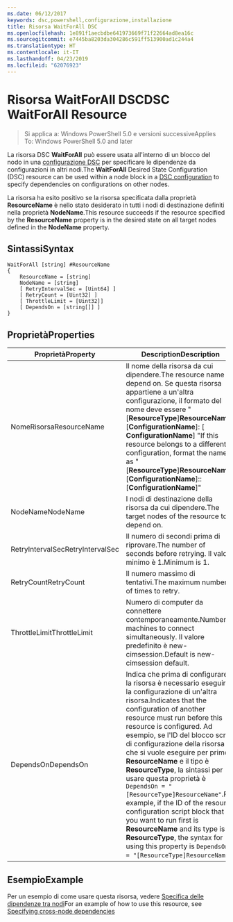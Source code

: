 ```yaml
---
ms.date: 06/12/2017
keywords: dsc,powershell,configurazione,installazione
title: Risorsa WaitForAll DSC
ms.openlocfilehash: 1e891f1aecbdbe641973669f71f22664ad8ea16c
ms.sourcegitcommit: e7445ba8203da304286c591ff513900ad1c244a4
ms.translationtype: HT
ms.contentlocale: it-IT
ms.lasthandoff: 04/23/2019
ms.locfileid: "62076923"
---
```

# <a name="dsc-waitforall-resource"></a><span data-ttu-id="9ff69-103">Risorsa WaitForAll DSC</span><span class="sxs-lookup"><span data-stu-id="9ff69-103">DSC WaitForAll Resource</span></span>

> <span data-ttu-id="9ff69-104">Si applica a: Windows PowerShell 5.0 e versioni successive</span><span class="sxs-lookup"><span data-stu-id="9ff69-104">Applies To: Windows PowerShell 5.0 and later</span></span>

<span data-ttu-id="9ff69-105">La risorsa DSC **WaitForAll** può essere usata all'interno di un blocco del nodo in una [configurazione DSC](../../../configurations/configurations.md) per specificare le dipendenze da configurazioni in altri nodi.</span><span class="sxs-lookup"><span data-stu-id="9ff69-105">The **WaitForAll** Desired State Configuration (DSC) resource can be used within a node block in a [DSC configuration](../../../configurations/configurations.md) to specify dependencies on configurations on other nodes.</span></span>

<span data-ttu-id="9ff69-106">La risorsa ha esito positivo se la risorsa specificata dalla proprietà **ResourceName** è nello stato desiderato in tutti i nodi di destinazione definiti nella proprietà **NodeName**.</span><span class="sxs-lookup"><span data-stu-id="9ff69-106">This resource succeeds if the resource specified by the **ResourceName** property is in the desired state on all target nodes defined in the **NodeName** property.</span></span>

## <a name="syntax"></a><span data-ttu-id="9ff69-107">Sintassi</span><span class="sxs-lookup"><span data-stu-id="9ff69-107">Syntax</span></span>

```
WaitForAll [string] #ResourceName
{
    ResourceName = [string]
    NodeName = [string]
    [ RetryIntervalSec = [Uint64] ]
    [ RetryCount = [Uint32] ]
    [ ThrottleLimit = [Uint32]]
    [ DependsOn = [string[]] ]
}
```

## <a name="properties"></a><span data-ttu-id="9ff69-108">Proprietà</span><span class="sxs-lookup"><span data-stu-id="9ff69-108">Properties</span></span>

|  <span data-ttu-id="9ff69-109">Proprietà</span><span class="sxs-lookup"><span data-stu-id="9ff69-109">Property</span></span>  |  <span data-ttu-id="9ff69-110">Description</span><span class="sxs-lookup"><span data-stu-id="9ff69-110">Description</span></span>   |
|---|---|
| <span data-ttu-id="9ff69-111">NomeRisorsa</span><span class="sxs-lookup"><span data-stu-id="9ff69-111">ResourceName</span></span>| <span data-ttu-id="9ff69-112">Il nome della risorsa da cui dipendere.</span><span class="sxs-lookup"><span data-stu-id="9ff69-112">The resource name to depend on.</span></span> <span data-ttu-id="9ff69-113">Se questa risorsa appartiene a un'altra configurazione, il formato del nome deve essere "[__ResourceType__]__ResourceName__:: [__ConfigurationName__]: [ __ConfigurationName__] "</span><span class="sxs-lookup"><span data-stu-id="9ff69-113">If this resource belongs to a different configuration, format the name as "[__ResourceType__]__ResourceName__::[__ConfigurationName__]::[__ConfigurationName__]"</span></span>|
| <span data-ttu-id="9ff69-114">NodeName</span><span class="sxs-lookup"><span data-stu-id="9ff69-114">NodeName</span></span>| <span data-ttu-id="9ff69-115">I nodi di destinazione della risorsa da cui dipendere.</span><span class="sxs-lookup"><span data-stu-id="9ff69-115">The target nodes of the resource to depend on.</span></span>|
| <span data-ttu-id="9ff69-116">RetryIntervalSec</span><span class="sxs-lookup"><span data-stu-id="9ff69-116">RetryIntervalSec</span></span>| <span data-ttu-id="9ff69-117">Il numero di secondi prima di riprovare.</span><span class="sxs-lookup"><span data-stu-id="9ff69-117">The number of seconds before retrying.</span></span> <span data-ttu-id="9ff69-118">Il valore minimo è 1.</span><span class="sxs-lookup"><span data-stu-id="9ff69-118">Minimum is 1.</span></span>|
| <span data-ttu-id="9ff69-119">RetryCount</span><span class="sxs-lookup"><span data-stu-id="9ff69-119">RetryCount</span></span>| <span data-ttu-id="9ff69-120">Il numero massimo di tentativi.</span><span class="sxs-lookup"><span data-stu-id="9ff69-120">The maximum number of times to retry.</span></span>|
| <span data-ttu-id="9ff69-121">ThrottleLimit</span><span class="sxs-lookup"><span data-stu-id="9ff69-121">ThrottleLimit</span></span>| <span data-ttu-id="9ff69-122">Numero di computer da connettere contemporaneamente.</span><span class="sxs-lookup"><span data-stu-id="9ff69-122">Number of machines to connect simultaneously.</span></span> <span data-ttu-id="9ff69-123">Il valore predefinito è new-cimsession.</span><span class="sxs-lookup"><span data-stu-id="9ff69-123">Default is new-cimsession default.</span></span>|
| <span data-ttu-id="9ff69-124">DependsOn</span><span class="sxs-lookup"><span data-stu-id="9ff69-124">DependsOn</span></span> | <span data-ttu-id="9ff69-125">Indica che prima di configurare la risorsa è necessario eseguire la configurazione di un'altra risorsa.</span><span class="sxs-lookup"><span data-stu-id="9ff69-125">Indicates that the configuration of another resource must run before this resource is configured.</span></span> <span data-ttu-id="9ff69-126">Ad esempio, se l'ID del blocco script di configurazione della risorsa che si vuole eseguire per primo è __ResourceName__ e il tipo è __ResourceType__, la sintassi per usare questa proprietà è `DependsOn = "[ResourceType]ResourceName"`.</span><span class="sxs-lookup"><span data-stu-id="9ff69-126">For example, if the ID of the resource configuration script block that you want to run first is __ResourceName__ and its type is __ResourceType__, the syntax for using this property is `DependsOn = "[ResourceType]ResourceName"`.</span></span>|

## <a name="example"></a><span data-ttu-id="9ff69-127">Esempio</span><span class="sxs-lookup"><span data-stu-id="9ff69-127">Example</span></span>

<span data-ttu-id="9ff69-128">Per un esempio di come usare questa risorsa, vedere [Specifica delle dipendenze tra nodi](../../../configurations/crossNodeDependencies.md)</span><span class="sxs-lookup"><span data-stu-id="9ff69-128">For an example of how to use this resource, see [Specifying cross-node dependencies](../../../configurations/crossNodeDependencies.md)</span></span>
